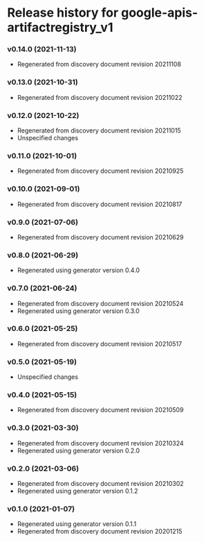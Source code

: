 # Release history for google-apis-artifactregistry_v1

### v0.14.0 (2021-11-13)

* Regenerated from discovery document revision 20211108

### v0.13.0 (2021-10-31)

* Regenerated from discovery document revision 20211022

### v0.12.0 (2021-10-22)

* Regenerated from discovery document revision 20211015
* Unspecified changes

### v0.11.0 (2021-10-01)

* Regenerated from discovery document revision 20210925

### v0.10.0 (2021-09-01)

* Regenerated from discovery document revision 20210817

### v0.9.0 (2021-07-06)

* Regenerated from discovery document revision 20210629

### v0.8.0 (2021-06-29)

* Regenerated using generator version 0.4.0

### v0.7.0 (2021-06-24)

* Regenerated from discovery document revision 20210524
* Regenerated using generator version 0.3.0

### v0.6.0 (2021-05-25)

* Regenerated from discovery document revision 20210517

### v0.5.0 (2021-05-19)

* Unspecified changes

### v0.4.0 (2021-05-15)

* Regenerated from discovery document revision 20210509

### v0.3.0 (2021-03-30)

* Regenerated from discovery document revision 20210324
* Regenerated using generator version 0.2.0

### v0.2.0 (2021-03-06)

* Regenerated from discovery document revision 20210302
* Regenerated using generator version 0.1.2

### v0.1.0 (2021-01-07)

* Regenerated using generator version 0.1.1
* Regenerated from discovery document revision 20201215

